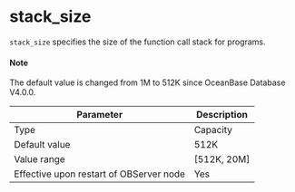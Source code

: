stack_size
===============================

`stack_size` specifies the size of the function call stack for programs.

<main id="notice" type='explain'>
  <h4>Note</h4>
  <p>The default value is changed from 1M to 512K since OceanBase Database V4.0.0. </p>
</main>

| **Parameter** | **Description** |
|------------------|---------------|
| Type | Capacity |
| Default value | 512K |
| Value range | \[512K, 20M\] |
| Effective upon restart of OBServer node | Yes |